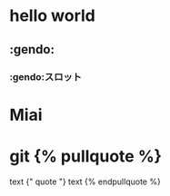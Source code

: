 # hello world
## :gendo:
### :gendo:スロット

# Miai
# git {% pullquote %}
text {" quote "} text
{% endpullquote %}

